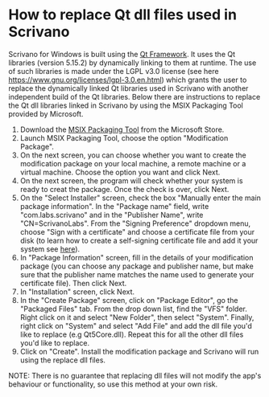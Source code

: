 # How to replace Qt dll files used in Scrivano
Scrivano for Windows is built using the [Qt Framework](https://qt.io). It uses the Qt libraries (version 5.15.2) by dynamically linking to them at runtime. The use of such libraries is made under the LGPL v3.0 license (see here https://www.gnu.org/licenses/lgpl-3.0.en.html) which grants the user to replace the dynamically linked Qt libraries used in Scrivano with another independent build of the Qt libraries. Below there are instructions to replace the Qt dll libraries linked in Scrivano by using the MSIX Packaging Tool provided by Microsoft.

1. Download the <a href="https://www.microsoft.com/en-gb/p/msix-packaging-tool/9n5lw3jbcxkf">MSIX Packaging Tool</a> from the Microsoft Store.
2. Launch MSIX Packaging Tool, choose the option "Modification Package".
3. On the next screen, you can choose whether you want to create the modification package on your local machine, a remote machine or a virtual machine. Choose the option you want and click Next.
4. On the next screen, the program will check whether your system is ready to creat the package. Once the check is over, click Next.
5. On the "Select Installer" screen, check the box "Manually enter the main package information". In the "Package name" field, write "com.labs.scrivano" and in the "Publisher Name", write "CN=ScrivanoLabs". From the "Signing Preference" dropdown menu, choose "Sign with a certificate" and choose a certificate file from your disk (to learn how to create a self-signing certificate file and add it your system see <a href="https://docs.microsoft.com/en-us/powershell/module/pki/new-selfsignedcertificate?view=windowsserver2022-ps">here</a>).
6. In "Package Information" screen, fill in the details of your modification package (you can choose any package and publisher name, but make sure that the publisher name matches the name used to generate your certificate file). Then click Next.
7. In "Installation" screen, click Next.
8. In the "Create Package" screen, click on "Package Editor", go the "Packaged Files" tab. From the drop down list, find the "VFS" folder. Right click on it and select "New Folder", then select "System". Finally, right click on "System" and select "Add File" and add the dll file you'd like to replace (e.g Qt5Core.dll). Repeat this for all the other dll files you'd like to replace.
9. Click on "Create". Install the modification package and Scrivano will run using the replace dll files.

NOTE: There is no guarantee that replacing dll files will not modify the app's behaviour or functionality, so use this method at your own risk. 

